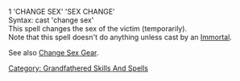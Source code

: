 1 'CHANGE SEX' 'SEX CHANGE'  
Syntax: cast 'change sex' <victim>  
This spell changes the sex of the victim (temporarily).  
Note that this spell doesn't do anything unless cast by an
[Immortal](:Category:Immortals.md "wikilink").

See also [Change Sex Gear](:Category:_Change_Sex_Gear.md "wikilink").

[Category: Grandfathered Skills And
Spells](Category:_Grandfathered_Skills_And_Spells "wikilink")
